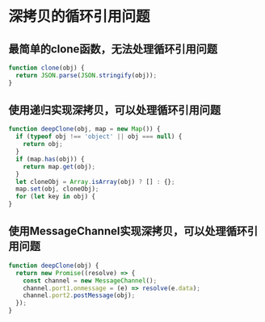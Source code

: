 <!--
 * @Author: jiangmengxia jiangmengxia@qq.com
 * @Date: 2024-08-25 18:30:54
 * @LastEditors: jiangmengxia jiangmengxia@qq.com
 * @LastEditTime: 2024-08-25 18:39:37
 * @FilePath: /jiangmengxia.github.io/iterview-highlights/deepclone.md
 * @Description: Description
-->

# 深拷贝的循环引用问题

## 最简单的clone函数，无法处理循环引用问题

```js
function clone(obj) {
  return JSON.parse(JSON.stringify(obj));
}
```

## 使用递归实现深拷贝，可以处理循环引用问题

```js
function deepClone(obj, map = new Map()) {
  if (typeof obj !== 'object' || obj === null) {
    return obj;
  }
  if (map.has(obj)) {
    return map.get(obj);
  }
  let cloneObj = Array.isArray(obj) ? [] : {};
  map.set(obj, cloneObj);
  for (let key in obj) {
}
```

## 使用MessageChannel实现深拷贝，可以处理循环引用问题

```js
function deepClone(obj) {
  return new Promise((resolve) => {
    const channel = new MessageChannel();
    channel.port1.onmessage = (e) => resolve(e.data);
    channel.port2.postMessage(obj);
  });
}
```

